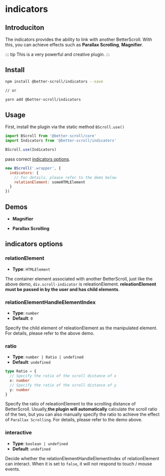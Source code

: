 # indicators <Badge text="2.2.0" />

## Introduciton

The indicators provides the ability to link with another BetterScroll. With this, you can achieve effects such as **Parallax Scrolling**, **Magnifier**.

::: tip
This is a very powerful and creative plugin.
:::

## Install

```bash
npm install @better-scroll/indicators --save

// or

yarn add @better-scroll/indicators
```

## Usage

First, install the plugin via the static method `BScroll.use()`

```js
import BScroll from '@better-scroll/core'
import Indicators from '@better-scroll/indicators'

BScroll.use(Indicators)
```

pass correct [indicators options](./indicators.html#indicators-options).

```js
new BScroll('.wrapper', {
  indicators: {
    // For details, please refer to the demo below
    relationElement: someHTMLElement
  }
})
```
## Demos

  - **Magnifier**

    <demo qrcode-url="indicators/minimap" :render-code="true">
      <template slot="code-template">
        <<< @/examples/vue/components/indicators/minimap.vue?template
      </template>
      <template slot="code-script">
        <<< @/examples/vue/components/indicators/minimap.vue?script
      </template>
      <template slot="code-style">
        <<< @/examples/vue/components/indicators/minimap.vue?style
      </template>
      <indicators-minimap slot="demo"></indicators-minimap>
    </demo>

  - **Parallax Scrolling**

    <demo qrcode-url="indicators/parallax-scroll">
      <template slot="code-template">
        <<< @/examples/vue/components/indicators/parallax-scroll.vue?template
      </template>
      <template slot="code-script">
        <<< @/examples/vue/components/indicators/parallax-scroll.vue?script
      </template>
      <template slot="code-style">
        <<< @/examples/vue/components/indicators/parallax-scroll.vue?style
      </template>
      <indicators-parallax-scroll slot="demo"></indicators-parallax-scroll>
    </demo>

## indicators options

### relationElement

  - **Type**: `HTMLElement`

  The container element associated with another BetterScroll, just like the above demo, `div.scroll-indicator` is releationElement. **releationElement must be passed in by the user and has child elements**.

### relationElementHandleElementIndex

  - **Type**: `number`
  - **Default**: `0`

  Specify the child element of releationElement as the manipulated element. For details, please refer to the above demo.

### ratio

  - **Type**: `number | Ratio | undefined`
  - **Default**: `undefined`

  ```ts
  type Ratio = {
    // Specify the ratio of the scroll distance of x
    x: number
    // Specify the ratio of the scroll distance of y
    y: number
  }
  ```
  Specify the ratio of releationElement to the scrolling distance of BetterScroll. Usually,**the plugin will automatically** calculate the scroll ratio of the two, but you can also manually specify the ratio to achieve the effect of `Parallax Scrolling`. For details, please refer to the demo above.

### interactive

  - **Type**: `boolean | undefined`
  - **Default**: `undefined`

  Decide whether the relationElementHandleElementIndex of relationElement can interact. When it is set to `false`, it will not respond to touch / mouse events.